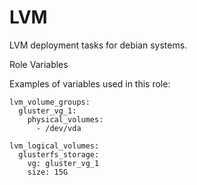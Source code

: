 LVM
========

LVM deployment tasks for debian systems.

Role Variables

Examples of variables used in this role:
```
lvm_volume_groups:
  gluster_vg_1:
    physical_volumes:
      - /dev/vda

lvm_logical_volumes:
  glusterfs_storage:
    vg: gluster_vg_1
    size: 15G
```
